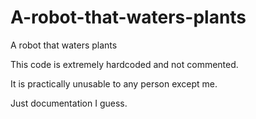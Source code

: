 # A-robot-that-waters-plants
A robot that waters plants

This code is extremely hardcoded and not commented.

It is practically unusable to any person except me.

Just documentation I guess.
